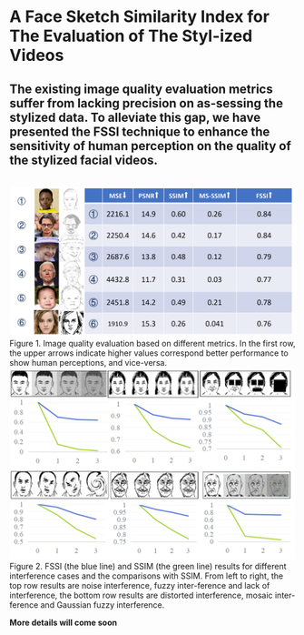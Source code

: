 # A Face Sketch Similarity Index for The Evaluation of The Styl-ized Videos

## The existing image quality evaluation metrics suffer from lacking precision on as-sessing the stylized data. To alleviate this gap,  we have presented the FSSI technique to enhance the sensitivity of human perception on the quality of the stylized facial videos. 

<br>
<img src="https://github.com/Huoxing999/FSSI/blob/main/img1.png"  width="650px">
<br>
Figure 1. Image quality evaluation based on different metrics. In the first row, the upper arrows indicate higher values correspond better performance to show human perceptions, and vice-versa. 
<br>
<img src="https://github.com/Huoxing999/FSSI/blob/main/img2.png" width="650px">
<br>
Figure 2. FSSI (the blue line) and SSIM (the green line) results for different interference cases and the comparisons with SSIM. From left to right, the top row results are noise interference, fuzzy inter-ference and lack of interference, the bottom row results are distorted interference, mosaic inter-ference and Gaussian fuzzy interference.  
<br>

**More details will come soon**

